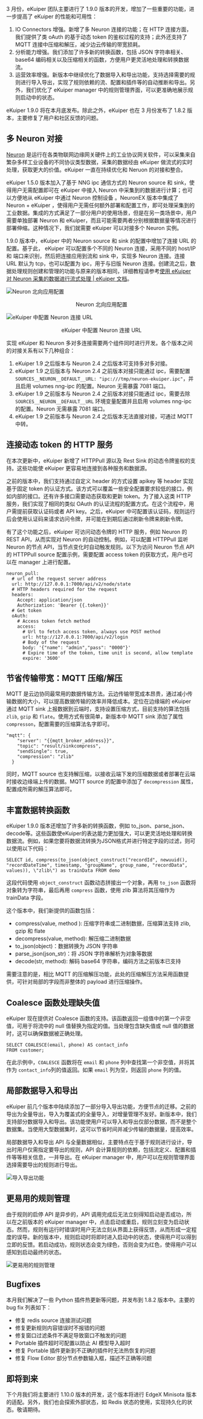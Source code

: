 3 月份，eKuiper 团队主要进行了 1.9.0 版本的开发，增加了一些重要的功能，进一步提高了 eKuiper 的性能和可用性：

1. IO Connectors 增强。新增了多 Neuron 连接的功能；在 HTTP 连接方面，我们提供了类 oAuth 的基于动态 token 的鉴权过程的支持；此外还支持了 MQTT 连接中压缩和解压，减少边云传输的带宽损耗。
2. 分析能力增强。我们添加了许多新的转换函数，包括 JSON 字符串相关、base64 编码相关以及压缩相关的函数，方便用户更灵活地处理和转换数据流。
3. 运营效率增强。新版本中继续优化了数据导入和导出功能，支持选择需要的规则进行导入导出，实现了规则依赖的流、配置和插件等的自动推断和导出。另外，我们优化了 eKuiper manager 中的规则管理界面，可以更准确地展示规则启动中的状态。

eKuiper 1.9.0 将在本月底发布。除此之外，eKuiper 也在 3 月份发布了 1.8.2 版本，主要修复了用户和社区反馈的问题。

## 多 Neuron 对接

[Neuron](https://neugates.io/zh) 是运行在各类物联网边缘网关硬件上的工业协议网关软件，可以采集来自繁杂多样工业设备的不同协议类型数据，采集的数据经由 eKuiper 做流式的实时处理，获取更大的价值。eKuiper 一直在持续优化和 Neruon 的对接和整合。

eKuiper 1.5.0 版本加入了基于 NNG ipc 通信方式的 Neuron source 和 sink，使得用户无需配置即可在 eKuiper 中接入 Neuron 中采集到的数据进行计算；也可以方便地从 eKuiper 中通过 Neuron 控制设备 。NeuronEX 版本中集成了 Neuron + eKuiper ，使得用户无需任何额外部署和配置工作，即可处理采集到的工业数据。集成的方式满足了一部分用户的使用场景，但是在另一类场景中，用户需要单独部署 Neuron 和 eKuiper，而且可能需要两者分别根据数据量等情况进行部署伸缩。这种情况下，我们就需要 eKuiper 可以对接多个 Neuron 实例。

1.9.0 版本中，eKuiper 中的 Neuron source 和 sink 的配置中增加了连接 URL 的配置。基于此， eKuiper 可以配置多个不同的 Neuron 连接，采用不同的 host/IP 和 端口来识别，然后把连接应用到流和 sink 中，实现多 Neuron 连接。连接 URL 默认为 tcp，也可以配置为 ipc，用于与旧版 Neuron 连接。创建流之后，数据处理规则创建和管理的功能与原来的版本相同，详细教程请参考[使用 eKuiper 对 Neuron 采集的数据进行流式处理 | eKuiper 文档](https://ekuiper.org/docs/zh/latest/integrations/neuron/neuron_integration_tutorial.html#使用-ekuiper-对-neuron-采集的数据进行流式处理)。

![Neuron 北向应用配置](https://assets.emqx.com/images/e583ae80c464a7da73a2171d71c3598f.png)

<center>Neuron 北向应用配置</center>

![eKuiper 中配置 Neuron 连接 URL](https://assets.emqx.com/images/1b694ed3018aff26f3c43bf777725030.png)

<center>eKuiper 中配置 Neuron 连接 URL</center>

实现 eKuiper 和 Neuron 多对多连接需要两个组件同时进行开发。各个版本之间的对接关系有以下几种组合：

1. eKuiper 1.9 之后版本与 Neuron 2.4 之后版本可支持多对多对接。
2. eKuiper 1.9 之后版本与 Neuron 2.4 之前版本对接只能通过 ipc，需要配置 `SOURCES__NEURON__DEFAULT__URL: "ipc:///tmp/neuron-ekuiper.ipc"`，并且启用 volumes nng-ipc 的配置。Neuron 无需暴露 7081 端口。
3. eKuiper 1.9 之前版本与 Neuron 2.4 之前版本对接只能通过 ipc，需要去除 `SOURCES__NEURON__DEFAULT__URL` 环境变量配置并且启用 volumes nng-ipc 的配置。Neuron 无需暴露 7081 端口。
4. eKuiper 1.9 之前版本与 Neuron 2.4 之后版本无法直接对接，可通过 MQTT 中转。

## 连接动态 token 的 HTTP 服务

在本次更新中，eKuiper 新增了 HTTPPull 源以及 Rest Sink 的动态令牌鉴权的支持。这些功能使 eKuiper 更容易地连接到各种服务和数据源。

之前的版本中，我们支持通过自定义 header 的方式设置 apikey 等 header 实现基于固定 token 的认证方式。该方式可以覆盖一些安全配置要求较低的接口，例如内部的接口。还有许多接口需要动态获取和更新 token。为了接入这类 HTTP 服务，我们实现了相同的类似 OAuth 的认证流程的配置方式。在这个流程中，用户需提前获取认证码或者 API key。之后，eKuiper 中可配置该认证码，规则运行后会使用认证码来请求访问令牌，并可能在到期后通过刷新令牌来刷新令牌。

有了这个功能之后，eKuiper 可访问动态令牌的 HTTP 服务，例如 Neuron 的 REST API，从而实现对 Neuron 的自动控制。例如，可以配置 HTTPPull 监听 Neuron 的节点 API，当节点变化时自动触发规则。以下为访问 Neuron 节点 API 的 HTTPPull source 配置示例，需要配置 access token 的获取方式，用户也可以在 manager 上进行配置。

```
neuron_pull:
  # url of the request server address
  url: http://127.0.0.1:7000/api/v2/node/state
  # HTTP headers required for the request
  headers:
    Accept: application/json
    Authorization: 'Bearer {{.token}}'
  # Get token
  oAuth:
    # Access token fetch method
    access:
      # Url to fetch access token, always use POST method
      url: http://127.0.0.1:7000/api/v2/login
      # Body of the request
      body: '{"name": "admin","pass": "0000"}'
      # Expire time of the token, time unit is second, allow template
      expire: '3600'
```

## 节省传输带宽：MQTT 压缩/解压

MQTT 是云边协同最常用的数据传输方法。云边传输带宽成本昂贵，通过减小传输数据的大小，可以提高数据传输的效率并降低成本。定位在边缘端的 eKuiper 通过 MQTT sink 上报数据到云端时，支持设置压缩方式，目前支持的算法包括 `zlib`, `gzip` 和 `flate`。使用方式有很简单，新版本中 MQTT sink 添加了属性 `compresson`，配置需要的压缩算法名字即可。

```
"mqtt": {
    "server": "{{mqtt_broker_address}}",
    "topic": "result/sinkcompress",
    "sendSingle": true,
    "compression": "zlib"
  }
```

同时，MQTT source 也支持解压缩，以接收云端下发的压缩数据或者部署在云端时接收边缘端上传的数据。MQTT source 的配置中添加了 `decompression` 属性，配置成所需的解压算法即可。

## 丰富数据转换函数

eKuiper 1.9.0 版本还增加了许多新的转换函数，例如 to_json、parse_json、decode等。这些函数使eKuiper的表达能力更加强大，可以更灵活地处理和转换数据流。例如，如果您要将数据流转换为JSON格式并进行特定字段的过滤，则可以使用以下代码：

```
SELECT id, compress(to_json(object_construct("recordId", newuuid(), "recordDateTime", timestamp, "groupName", group_name, "recordData", values)), \"zlib\") as trainData FROM demo
```

这段代码使用 `object_construct` 函数动态拼接出一个对象，再用 `to_json` 函数将对象转为字符串，最后再用 `compress` 函数，使用 zlib 算法将其压缩作为 trainData 字段。

这个版本中，我们新提供的函数包括：

- compress(value, method ): 压缩字符串或二进制数据，压缩算法支持 zlib, gzip 和 flate
- decompress(value, method): 解压缩二进制数据
- to_json(object)：数据转换为 JSON 字符串
- parse_json(json_str)：将 JSON 字符串解析为对象等数据
- decode(str, method): 解码 base64 字符串，编码方法之前版本已支持

需要注意的是，相比 MQTT 的压缩解压功能，此处的压缩解压方法采用函数提供，可针对局部的字段而非整体的 payload 进行压缩操作。

## Coalesce 函数处理缺失值

eKuiper 现在提供对 Coalesce 函数的支持。该函数返回一组值中的第一个非空值，可用于将流中的 null 值替换为指定的值。当处理包含缺失值或 null 值的数据时，这可以确保数据被正确处理。

```
SELECT COALESCE(email, phone) AS contact_info
FROM customer;
```

在此示例中，`COALESCE` 函数将在 `email` 和 `phone` 列中查找第一个非空值，并将其作为 `contact_info`列的值返回。如果 `email` 列为空，则返回 `phone` 列的值。

## 局部数据导入和导出

eKuiper 前几个版本中陆续添加了一部分导入导出功能，方便节点的迁移。之前的导出为全量导出，导入为覆盖式的全量导入，对增量管理不友好。新版本中，我们支持部分数据导入和导出。该功能使用户可以导入和导出仅部分数据，而不是整个数据集。当使用大型数据集时，这可以节省时间并减少传输的数据量，提高效率。

局部数据导入和导出 API 与全量数据相似，主要特点在于基于规则进行设计，导出时用户仅需指定要导出的规则，API 会计算规则的依赖，包括流定义、配置和插件等等相关信息，一并导出。在 eKuiper manager 中，用户可以在规则管理界面选择需要导出的规则进行导出。

![导入导出功能](https://assets.emqx.com/images/bc66dbc8c34c7089efd6ef4a79e1e893.png)

## 更易用的规则管理

由于规则的启停 API 是异步的，API 调用完成后无法立刻得知启动是否成功，所以在之前版本的 eKuiper manager 中，点击启动或重启，规则立刻变为启动状态。然而，规则有运行时错误时用户无法立刻从界面上获得反馈，从而形成一定程度的误导。新的版本中，规则启动时将即时进入启动中的状态，使得用户可以得到立即的反馈。若启动成功，规则状态会变为绿色，否则会变为红色，使得用户可以感知到启动最终的状态。

![更易用的规则管理](https://assets.emqx.com/images/bbe53b37122a6554e3980e3896268fe3.png)

## Bugfixes

本月我们解决了一些 Python 插件热更新等问题，并发布到 1.8.2 版本中。主要的 bug fix 列表如下：

- 修复 redis source 连接测试问题
- 修复更新规则内容错误时不报错的问题
- 修复窗口过滤条件不满足导致窗口不触发的问题
- Portable 插件超时可配置以防止 AI 模型导入超时
- 修复 Portable 插件更新到不正确的插件时无法热恢复的问题
- 修复 Flow Editor 部分节点参数输入框，描述不正确等问题

## 即将到来

下个月我们将主要进行 1.10.0 版本的开发，这个版本将进行 EdgeX Minisota 版本的适配。另外，我们也会探索外部状态，如 Redis 状态的使用，实现持久化的状态。敬请期待。

